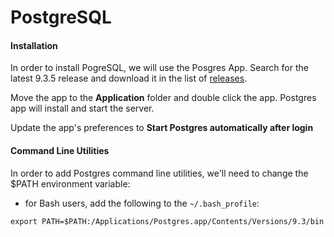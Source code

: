 # PostgreSQL

#### Installation

In order to install PogreSQL, we will use the Posgres App. Search for the latest 9.3.5 release and download it in the list of [releases](https://github.com/PostgresApp/PostgresApp/releases).

Move the app to the **Application** folder and double click the app. Postgres app will install and start the server.

Update the app's preferences to **Start Postgres automatically after login**

#### Command Line Utilities

In order to add Postgres command line utilities, we'll need to change the $PATH environment variable:

* for Bash users, add the following to the `~/.bash_profile`:

`export PATH=$PATH:/Applications/Postgres.app/Contents/Versions/9.3/bin`